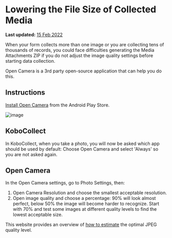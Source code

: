 # Lowering the File Size of Collected Media
**Last updated:** <a href="https://github.com/kobotoolbox/docs/blob/511ea4cb3c698a4b45e7c2b4efd1af4e356e811f/source/lower_file_size.md" class="reference">15 Feb 2022</a>

When your form collects more than one image or you are collecting tens of
thousands of records, you could face difficulties generating the Media
Attachments ZIP if you do not adjust the image quality settings before starting
data collection.

Open Camera is a 3rd party open-source application that can help you do this.

## Instructions

[Install Open Camera](https://play.google.com/store/apps/details?id=net.sourceforge.opencamera&hl=en_US)
from the Android Play Store.

![image](/images/lower_file_size/open_cam.png)

## KoboCollect

In KoboCollect, when you take a photo, you will now be asked which app should be
used by default: Choose Open Camera and select 'Always' so you are not asked
again.

## Open Camera

In the Open Camera settings, go to Photo Settings, then:

1. Open Camera Resolution and choose the smallest acceptable resolution.
2. Open image quality and choose a percentage: 90% will look almost perfect,
   below 50% the image will become harder to recognize. Start with 70% and test
   some images at different quality levels to find the lowest acceptable size.

This website provides an overview of
[how to estimate](http://fotoforensics.com/tutorial-estq.php) the optimal JPEG
quality level.
